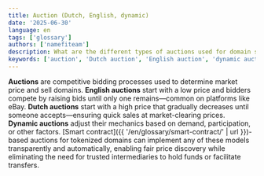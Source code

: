 ```yaml
---
title: Auction (Dutch, English, dynamic)
date: '2025-06-30'
language: en
tags: ['glossary']
authors: ['namefiteam']
description: What are the different types of auctions used for domain sales?
keywords: ['auction', 'Dutch auction', 'English auction', 'dynamic auction', 'price discovery', 'domain sales']
---
```


**Auctions** are competitive bidding processes used to determine market price and sell domains. **English auctions** start with a low price and bidders compete by raising bids until only one remains—common on platforms like eBay. **Dutch auctions** start with a high price that gradually decreases until someone accepts—ensuring quick sales at market-clearing prices. **Dynamic auctions** adjust their mechanics based on demand, participation, or other factors. [Smart contract]({{ '/en/glossary/smart-contract/' | url }})-based auctions for tokenized domains can implement any of these models transparently and automatically, enabling fair price discovery while eliminating the need for trusted intermediaries to hold funds or facilitate transfers.